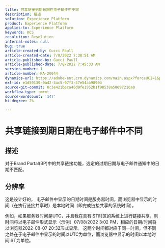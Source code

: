 ```yaml
---
title: 共享链接到期日期在电子邮件中不同
description: 描述
solution: Experience Platform
product: Experience Platform
applies-to: Experience Platform
keywords: KCS
resolution: Resolution
internal-notes: null
bug: true
article-created-by: Gucci Paull
article-created-date: 7/8/2022 7:38:51 AM
article-published-by: Gucci Paull
article-published-date: 7/8/2022 7:45:33 AM
version-number: 1
article-number: KA-20044
dynamics-url: https://adobe-ent.crm.dynamics.com/main.aspx?forceUCI=1&pagetype=entityrecord&etn=knowledgearticle&id=6e8f58fd-90fe-ec11-82e5-000d3a5a373a
exl-id: e1d59139-0a42-4ac5-97f3-47e54ab98904
source-git-commit: 0c3e421beca46d9fe1952b1f98538a50697216a0
workflow-type: tm+mt
source-wordcount: '147'
ht-degree: 2%

---
```


# 共享链接到期日期在电子邮件中不同

## 描述

对于Brand Portal(BP)中的共享链接功能，选定的过期日期与电子邮件通知中的日期不匹配。

## 分辨率

这是设计好的。 电子邮件中显示的日期时间是服务器时间，而浏览器中显示的时间（在执行链接共享时）是本地时间（即完成链接共享的系统时间）。

例如，如果服务器时间是UTC，并且我在具有IST时区的系统上进行链接共享，则时间将以电子邮件形式显示（示例）07/08/2022 3:02 PM，相应的日期/时间将以浏览器2022-08-07 20:32形式显示。 这两个时间都对应于同一时间，但不同之处在于电子邮件中显示的时间以UTC为单位，而浏览器中显示的时间以本地时间IST为单位。
